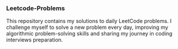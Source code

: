### Leetcode-Problems
This repository contains my solutions to daily LeetCode problems. I challenge myself to solve a new problem every day, improving my algorithmic problem-solving skills and sharing my journey in coding interviews preparation.
 
  
   
    
  
     
   
        
  
  
 
